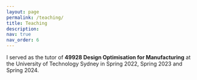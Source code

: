 ```yaml
---
layout: page
permalink: /teaching/
title: Teaching
description: 
nav: true
nav_order: 6
---
```


I served as the tutor of **49928 Design Optimisation for Manufacturing** at the University of Technology Sydney in Spring 2022, Spring 2023 and Spring 2024.
